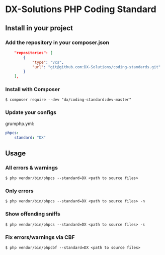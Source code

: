 # DX-Solutions PHP Coding Standard

## Install in your project

### Add the repository in your composer.json

```json
    "repositories": [
        {
            "type": "vcs",
            "url": "git@github.com:DX-Solutions/coding-standards.git"
        }
    ],
```

### Install with Composer

```
$ composer require --dev "dx/coding-standard:dev-master"
```

### Update your configs

grumphp.yml:

```yaml
phpcs:
    standard: "DX"
```

## Usage

### All errors & warnings

```
$ php vendor/bin/phpcs --standard=DX <path to source files>
```

### Only errors

```
$ php vendor/bin/phpcs --standard=DX <path to source files> -n
```

### Show offending sniffs

```
$ php vendor/bin/phpcs --standard=DX <path to source files> -s
```

### Fix errors/warnings via CBF

```
$ php vendor/bin/phpcbf --standard=DX <path to source files>
```

